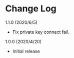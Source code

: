 # Change Log

1.1.0 (2020/6/5)
- Fix private key connect fail.

1.0.0 (2020/4/20)

- Initial release